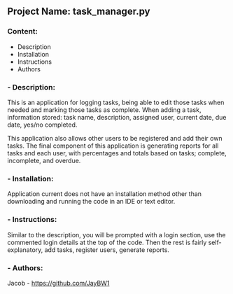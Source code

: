 ## Project Name: task_manager.py

### Content:
 - Description
 - Installation
 - Instructions
 - Authors

### - **Description:**
This is an application for logging tasks,
being able to edit those tasks when needed and marking those tasks as complete.
When adding a task, information stored:
task name, description, assigned user, current date, due date, yes/no completed.

This application also allows other users to be registered and add their own tasks.
The final component of this application is generating reports for all tasks and each user,
with percentages and totals based on tasks; complete, incomplete, and overdue.

### - **Installation:**
Application current does not have an installation method other than downloading and running
the code in an IDE or text editor.

### - **Instructions:**
Similar to the description, you will be prompted with a login section, use the commented
login details at the top of the code.
Then the rest is fairly self-explanatory, add tasks, register users, generate reports.

### - **Authors:**
Jacob - https://github.com/JayBW1